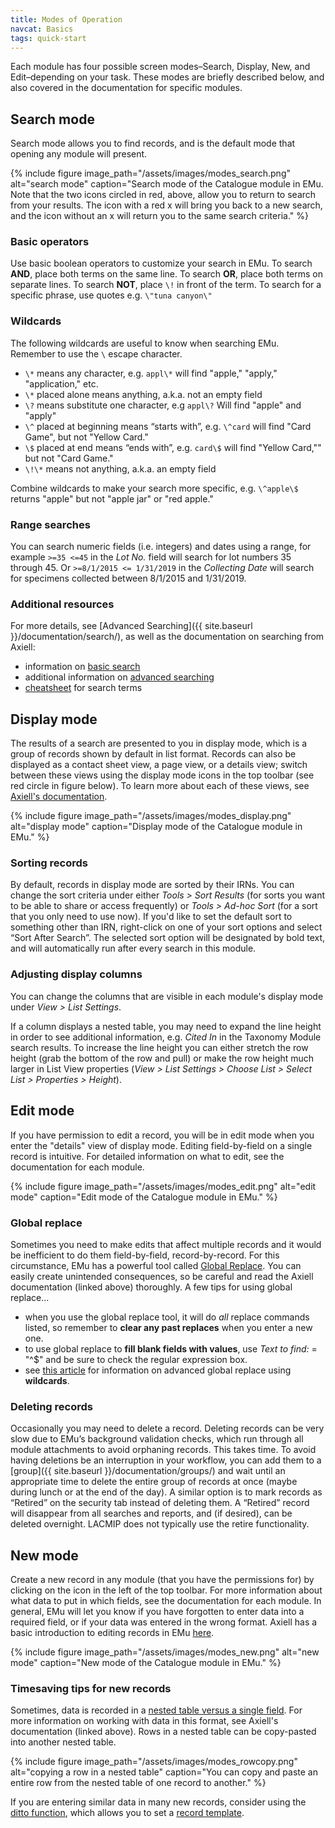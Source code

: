 ```yaml
---
title: Modes of Operation
navcat: Basics
tags: quick-start
---
```

Each module has four possible screen modes–Search, Display, New, and Edit–depending on your task. These modes are briefly described below, and also covered in the documentation for specific modules.

## Search mode

Search mode allows you to find records, and is the default mode that opening any module will present.

{% include figure image_path="/assets/images/modes_search.png" alt="search mode" caption="Search mode of the Catalogue module in EMu. Note that the two icons circled in red, above, allow you to return to search from your results. The icon with a red x will bring you back to a new search, and the icon without an x will return you to the same search criteria." %}

### Basic operators

Use basic boolean operators to customize your search in EMu. To search **AND**, place both terms on the same line. To search **OR**, place both terms on separate lines. To search **NOT**, place `\!` in front of the term. To search for a specific phrase, use quotes e.g. `\"tuna canyon\"`

### Wildcards

The following wildcards are useful to know when searching EMu. Remember to use the `\` escape character.
- `\*` means any character, e.g. `appl\*` will find "apple," "apply," "application," etc.
- `\*` placed alone means anything, a.k.a. not an empty field
- `\?` means substitute one character, e.g `appl\?` Will find "apple" and "apply"
- `\^` placed at beginning means “starts with”, e.g. `\^card` will find "Card Game", but not "Yellow Card."
- `\$` placed at end means “ends with”, e.g. `card\$` will find "Yellow Card,"" but not "Card Game."
- `\!\*` means not anything, a.k.a. an empty field

Combine wildcards to make your search more specific, e.g. `\^apple\$` returns "apple" but not "apple jar" or "red apple."

### Range searches

You can search numeric fields (i.e. integers) and dates using a range, for example `>=35 <=45` in the *Lot No.* field will search for lot numbers 35 through 45. Or `>=8/1/2015 <= 1/31/2019` in the *Collecting Date* will search for specimens collected between 8/1/2015 and 1/31/2019.

### Additional resources

For more details, see [Advanced Searching]({{ site.baseurl }}/documentation/search/), as well as the documentation on searching from Axiell:
- information on [basic search](http://help.emu.axiell.com/latest/en/Topics/Common/How%20to%20search.htm)
- additional information on [advanced searching](http://help.emu.axiell.com/latest/en/Topics/Common/Search%20-%20section.htm)
- [cheatsheet](http://help.emu.axiell.com/latest/en/Resources/Downloads/Unicode/EMu_Unicode_Cheatsheet_IE_20170602.pdf) for search terms

## Display mode

The results of a search are presented to you in display mode, which is a group of records shown by default in list format. Records can also be displayed as a contact sheet view, a page view, or a details view; switch between these views using the display mode icons in the top toolbar (see red circle in figure below). To learn more about each of these views, see [Axiell's documentation](http://help.emu.axiell.com/latest/en/Topics/Common/Displaying%20records.htm).

{% include figure image_path="/assets/images/modes_display.png" alt="display mode" caption="Display mode of the Catalogue module in EMu." %}

### Sorting records

By default, records in display mode are sorted by their IRNs. You can change the sort criteria under either  *Tools > Sort Results* (for sorts you want to be able to share or access frequently) or *Tools > Ad-hoc Sort* (for a sort that you only need to use now). If you'd like to set the default sort to something other than IRN, right-click on one of your sort options and select “Sort After Search”. The selected sort option will be designated by bold text, and will automatically run after every search in this module.

### Adjusting display columns

You can change the columns that are visible in each module's display mode under *View > List Settings*.

If a column displays a nested table, you may need to expand the line height in order to see additional information, e.g. *Cited In* in the Taxonomy Module search results. To increase the line height you can either stretch the row height (grab the bottom of the row and pull) or make the row height much larger in List View properties (*View > List Settings > Choose List > Select List > Properties > Height*).

## Edit mode

If you have permission to edit a record, you will be in edit mode when you enter the "details" view of display mode. Editing field-by-field on a single record is intuitive. For detailed information on what to edit, see the documentation for each module.

{% include figure image_path="/assets/images/modes_edit.png" alt="edit mode" caption="Edit mode of the Catalogue module in EMu." %}

### Global replace

Sometimes you need to make edits that affect multiple records and it would be inefficient to do them field-by-field, record-by-record. For this circumstance, EMu has a powerful tool called [Global Replace](http://help.emu.axiell.com/latest/en/Topics/Common/Global%20Replace.htm). You can easily create unintended consequences, so be careful and read the Axiell documentation (linked above) thoroughly. A few tips for using global replace...
- when you use the global replace tool, it will do *all* replace commands listed, so remember to **clear any past replaces** when you enter a new one.
- to use global replace to **fill blank fields with values**, use *Text to find:* = "^$" and be sure to check the regular expression box.
- see [this article](http://help.emu.axiell.com/latest/en/Topics/Common/Wildcards%20in%20a%20Global%20Replace.htm) for information on advanced global replace using **wildcards**.

### Deleting records

Occasionally you may need to delete a record. Deleting records can be very slow due to EMu’s background validation checks, which run through all module attachments to avoid orphaning records. This takes time. To avoid having deletions be an interruption in your workflow, you can add them to a [group]({{ site.baseurl }}/documentation/groups/) and wait until an appropriate time to delete the entire group of records at once (maybe during lunch or at the end of the day). A similar option is to mark records as “Retired” on the security tab instead of deleting them. A “Retired” record will disappear from all searches and reports, and (if desired), can be deleted overnight. LACMIP does not typically use the retire functionality.

## New mode

Create a new record in any module (that you have the permissions for) by clicking on the icon in the left of the top toolbar. For more information about what data to put in which fields, see the documentation for each module. In general, EMu will let you know if you have forgotten to enter data into a required field, or if your data was entered in the wrong format. Axiell has a basic introduction to editing records in EMu [here](http://help.emu.axiell.com/latest/en/Topics/Common/Working%20with%20records.htm).

{% include figure image_path="/assets/images/modes_new.png" alt="new mode" caption="New mode of the Catalogue module in EMu." %}

### Timesaving tips for new records

Sometimes, data is recorded in a [nested table versus a single field](http://help.emu.axiell.com/latest/en/Topics/Common/Tables.htm). For more information on working with data in this format, see Axiell's documentation (linked above). Rows in a nested table can be copy-pasted into another nested table.

{% include figure image_path="/assets/images/modes_rowcopy.png" alt="copying a row in a nested table" caption="You can copy and paste an entire row from the nested table of one record to another." %}

If you are entering similar data in many new records, consider using the [ditto function](http://help.emu.axiell.com/v5.1/en/Topics/Common/How%20to%20use%20the%20Ditto%20utility.htm), which allows you to set a [record template](http://help.emu.axiell.com/latest/en/Topics/Common/Record%20Templates.htm).
